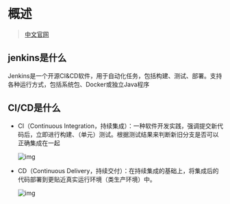 # 概述

>  [中文官网](https://www.jenkins.io/zh/doc/) 

## jenkins是什么

Jenkins是一个开源CI&CD软件，用于自动化任务，包括构建、测试、部署。支持各种运行方式，包括系统包、Docker或独立Java程序



## CI/CD是什么

- CI（Continuous Integration，持续集成）：一种软件开发实践，强调提交新代码后，立即进行构建、（单元）测试。根据测试结果来判断新旧分支是否可以正确集成在一起

   ![img](https://upload-images.jianshu.io/upload_images/6464255-1b6e3bfdbece1492.jpg?imageMogr2/auto-orient/strip|imageView2/2/format/webp) 

- CD（Continuous Delivery，持续交付）：在持续集成的基础上，将集成后的代码部署到更贴近真实运行环境（类生产环境）中。

   ![img](https://upload-images.jianshu.io/upload_images/6464255-ba088ec7257062c0.jpg?imageMogr2/auto-orient/strip|imageView2/2/format/webp)  



